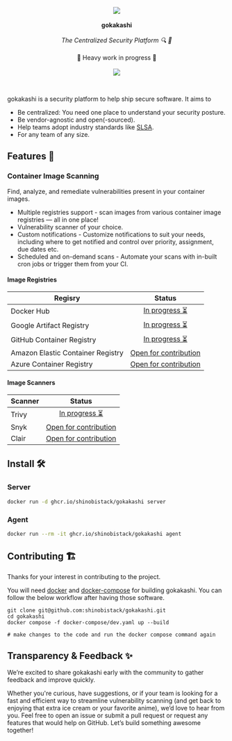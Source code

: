 <p align="center">
   <img src="https://github.com/user-attachments/assets/d5a52847-eeac-4cbc-a047-7991a003a523">
  <br><br>
  <span><b>gokakashi</b></span>
  <br><br>
  <i>The Centralized Security Platform 🔍 🚀</i>
  <br><br>
  <span>🚧 Heavy work in progress 🚧</span>
  <br><br>
  <a href="https://github.com/shinobistack/gokakashi/actions/workflows/build.yml"><image src="https://github.com/shinobistack/gokakashi/actions/workflows/build.yml/badge.svg" /></a>
</p>

&nbsp;

gokakashi is a security platform to help ship secure software. It aims to

- Be centralized: You need one place to understand your security posture.
- Be vendor-agnostic and open(-sourced).
- Help teams adopt industry standards like [SLSA](https://slsa.dev/).
- For any team of any size.

## Features 🎁

### Container Image Scanning

Find, analyze, and remediate vulnerabilities present in your container images.

- Multiple registries support - scan images from various container image registries — all in one place!
- Vulnerability scanner of your choice.
- Custom notifications - Customize notifications to suit your needs, including where to get notified and control over priority, assignment, due dates etc.
- Scheduled and on-demand scans - Automate your scans with in-built cron jobs or trigger them from your CI.

#### Image Registries

| Regisry | Status |
|--------------|:-----------------:|
| Docker Hub | [In progress ⏳](https://github.com/shinobistack/gokakashi/issues/81) |
| Google Artifact Registry | [In progress ⏳](https://github.com/shinobistack/gokakashi/issues/82) |
| GitHub Container Registry | [In progress ⏳](https://github.com/shinobistack/gokakashi/issues/83) |
| Amazon Elastic Container Registry | [Open for contribution](https://github.com/shinobistack/gokakashi/issues/84)  |
| Azure Container Registry | [Open for contribution](https://github.com/shinobistack/gokakashi/issues/85) |

#### Image Scanners

| Scanner | Status |
|---------|:------:|
| Trivy | [In progress ⏳](https://github.com/shinobistack/gokakashi/issues/86) |
| Snyk  | [Open for contribution](https://github.com/shinobistack/gokakashi/issues/87) |
| Clair | [Open for contribution](https://github.com/shinobistack/gokakashi/issues/88) |


## Install 🛠️

### Server

```sh
docker run -d ghcr.io/shinobistack/gokakashi server 
```

### Agent

```sh
docker run --rm -it ghcr.io/shinobistack/gokakashi agent
```

## Contributing 🏗️

Thanks for your interest in contributing to the project.

You will need [docker](https://docs.docker.com/) and [docker-compose](https://docs.docker.com/compose/) for building gokakashi. You can follow the below workflow after having those software.

```
git clone git@github.com:shinobistack/gokakashi.git
cd gokakashi
docker compose -f docker-compose/dev.yaml up --build

# make changes to the code and run the docker compose command again
```

## Transparency & Feedback ✨
We’re excited to share gokakashi early with the community to gather feedback and improve quickly.

Whether you're curious, have suggestions, or if your team is looking for a fast and efficient way to streamline vulnerability scanning (and get back to enjoying that extra ice cream or your favorite anime), we’d love to hear from you. Feel free to open an issue or submit a pull request or request any features that would help on GitHub. Let’s build something awesome together!
